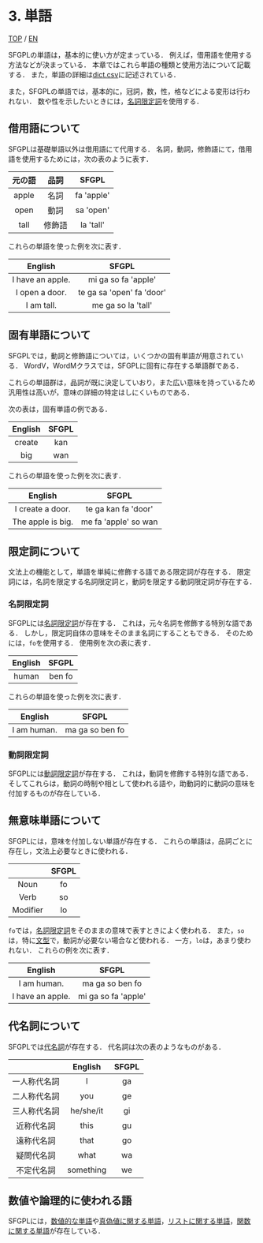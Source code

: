 # 3. 単語

[TOP](../../readme.md)
/
[EN](../en/Word.md)

SFGPLの単語は，基本的に使い方が定まっている．
例えば，借用語を使用する方法などが決まっている．
本章ではこれら単語の種類と使用方法について記載する．
また，単語の詳細は[dict.csv](../../dict.csv)に記述されている．

また，SFGPLの単語では，基本的に，冠詞，数，性，格などによる変形は行われない．
数や性を示したいときには，[名詞限定詞](DeterminerN.md)を使用する．

## 借用語について

SFGPLは基礎単語以外は借用語にて代用する．
名詞，動詞，修飾語にて，借用語を使用するためには，次の表のように表す．

|元の語|品詞|SFGPL|
|:-:|:-:|:-:|
|apple|名詞|fa 'apple'|
|open|動詞|sa 'open'|
|tall|修飾語|la 'tall'|

これらの単語を使った例を次に表す．

|English|SFGPL|
|:-:|:-:|
|I have an apple.|mi ga so fa 'apple'|
|I open a door.|te ga sa 'open' fa 'door'|
|I am tall.|me ga so la 'tall'|

## 固有単語について

SFGPLでは，動詞と修飾語については，いくつかの固有単語が用意されている．
WordV，WordMクラスでは，SFGPLに固有に存在する単語群である．

これらの単語群は，品詞が既に決定していおり，また広い意味を持っているため汎用性は高いが，意味の詳細の特定はしにくいものである．

次の表は，固有単語の例である．

|English|SFGPL|
|:-:|:-:|
|create|kan|
|big|wan|

これらの単語を使った例を次に表す．

|English|SFGPL|
|:-:|:-:|
|I create a door.|te ga kan fa 'door'|
|The apple is big.|me fa 'apple' so wan|

## 限定詞について

文法上の機能として，単語を単純に修飾する語である限定詞が存在する．
限定詞には，名詞を限定する名詞限定詞と，動詞を限定する動詞限定詞が存在する．

### 名詞限定詞

SFGPLには[名詞限定詞](DeterminerN.md)が存在する．
これは，元々名詞を修飾する特別な語である．
しかし，限定詞自体の意味をそのまま名詞にすることもできる．
そのためには，```fo```を使用する．
使用例を次の表に表す．

|English|SFGPL|
|:-:|:-:|
|human|ben fo|

これらの単語を使った例を次に表す．

|English|SFGPL|
|:-:|:-:|
|I am human.|ma ga so ben fo|

### 動詞限定詞

SFGPLには[動詞限定詞](DeterminerV.md)が存在する．
これは，動詞を修飾する特別な語である．
そしてこれらは，動詞の時制や相として使われる語や，助動詞的に動詞の意味を付加するものが存在している．

## 無意味単語について

SFGPLには，意味を付加しない単語が存在する．
これらの単語は，品詞ごとに存在し，文法上必要なときに使われる．

||SFGPL|
|:-:|:-:|
|Noun|fo|
|Verb|so|
|Modifier|lo|

```fo```では，[名詞限定詞](DeterminerN.md)をそのままの意味で表すときによく使われる．
また，```so```は，特に[文型](sentence_pattern.md)で，動詞が必要ない場合など使われる．
一方，```lo```は，あまり使われない．
これらの例を次に表す．

|English|SFGPL|
|:-:|:-:|
|I am human.|ma ga so ben fo|
|I have an apple.|mi ga so fa 'apple'|

## 代名詞について

SFGPLでは[代名詞](pronoun.md)が存在する．
代名詞は次の表のようなものがある．

||English|SFGPL|
|:-:|:-:|:-:|
|一人称代名詞|I|ga|
|二人称代名詞|you|ge|
|三人称代名詞|he/she/it|gi|
|近称代名詞|this|gu|
|遠称代名詞|that|go|
|疑問代名詞|what|wa|
|不定代名詞|something|we|

## 数値や論理的に使われる語

SFGPLには，[数値的な単語](Number.md)や[真偽値に関する単語](Bool.md)，[リストに関する単語](LangList.md)，[関数に関する単語](LangFunc.md)が存在している．
